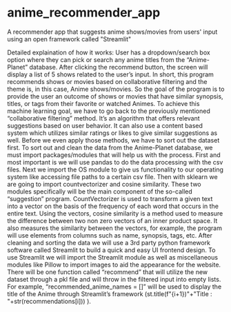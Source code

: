 # anime_recommender_app
A recommender app that suggests anime shows/movies from users' input using an open framework called "Streamlit"

Detailed explaination of how it works:
User has a dropdown/search box option where they can pick or search any anime titles from the “Anime-Planet” database. After clicking the recommend button, the screen will display a list of 5 shows related to the user’s input. In short, this program recommends shows or movies based on collaborative filtering and the theme is, in this case, Anime shows/movies. So the goal of the program is to provide the user an outcome of shows or movies that have similar synopsis, titles, or tags from their favorite or watched Animes. To achieve this machine learning goal, we have to go back to the previously mentioned “collaborative filtering” method. It’s an algorithm that offers relevant suggestions based on user behavior. It can also use a content based system which utilizes similar ratings or likes to give similar suggestions as well. Before we even apply those methods, we have to sort out the dataset first. To sort out and clean the data from the Anime-Planet database, we must import packages/modules that will help us with the process. First and most important is we will use pandas to do the data processing with the csv files. Next we import the OS module to give us functionality to our operating system like accessing file paths to a certain csv file. Then with sklearn we are going to import countvectorizer and cosine similarity. These two modules specifically will be the main component of the so-called “suggestion” program. CountVectorizer is used to transform a given text into a vector on the basis of the frequency of each word that occurs in the entire text. Using the vectors, cosine similarity is a method used to measure the difference between two non zero vectors of an inner product space. It also measures the similarity between the vectors, for example, the program will use elements from columns such as name, synopsis, tags, etc. After cleaning and sorting the data we will use a 3rd party python framework software called Streamlit to build a quick and easy UI frontend design. To use Streamlit we will import the Streamlit module as well as miscellaneous modules like Pillow to import images to aid the appearance for the website. There will be one function called “recommend” that will utilize the new dataset through a pkl file and will throw in the filtered input into empty lists. For example, “recommended_anime_names = []” will be used to display the title of the Anime through Streamlit’s framework (st.title(f"{i+1})"+"Title  :  "+str(recommendations[i])) ).



